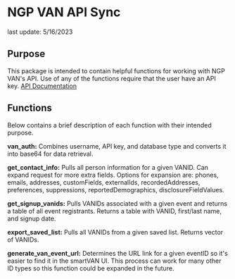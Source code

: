 # NGP VAN API Sync

last update: 5/16/2023

## Purpose

This package is intended to contain helpful functions for working with NGP VAN's API. Use of any of the functions require that the user have an API key. [API Documentation](https://docs.ngpvan.com/reference/overview)

## Functions

Below contains a brief description of each function with their intended purpose.

**van_auth:** Combines username, API key, and database type and converts it into base64 for data retrieval.

**get_contact_info:** Pulls all person information for a given VANID. Can expand request for more extra fields. Options for expansion are: phones, emails, addresses, customFields, externalIds, recordedAddresses, preferences, suppressions, reportedDemographics, disclosureFieldValues.

**get_signup_vanids:** Pulls VANIDs associated with a given event and returns a table of all event registrants. Returns a table with VANID, first/last name, and signup date.

**export_saved_list:** Pulls all VANIDs from a given saved list. Returns vector of VANIDs.

**generate_van_event_url:** Determines the URL link for a given eventID so it's easier to find it in the smartVAN UI. This process can work for many other ID types so this function could be expanded in the future.
